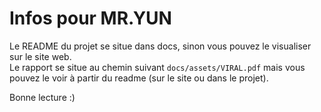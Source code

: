 # Infos pour MR.YUN

Le README du projet se situe dans docs, sinon vous pouvez le visualiser sur le site web.  
Le rapport se situe au chemin suivant `docs/assets/VIRAL.pdf` mais vous pouvez le voir à partir du readme (sur le site ou dans le projet).  

Bonne lecture :)

